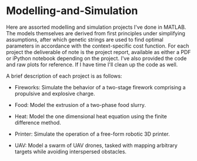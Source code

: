 # Modelling-and-Simulation

Here are assorted modelling and simulation projects I've done in MATLAB. The models themselves are derived from first principles under simplifying assumptions, after which genetic strings are used to find optimal parameters in accordance with the context-specific cost function. For each project the deliverable of note is the project report, available as either a PDF or iPython notebook depending on the project. I've also provided the code and raw plots for reference. If I have time I'll clean up the code as well. 

A brief description of each project is as follows:

- Fireworks: Simulate the behavior of a two-stage firework comprising a propulsive and explosive charge.

- Food: Model the extrusion of a two-phase food slurry. 

- Heat: Model the one dimensional heat equation using the finite difference method.

- Printer: Simulate the operation of a free-form robotic 3D printer. 

- UAV: Model a swarm of UAV drones, tasked with mapping arbitrary targets while avoiding interspersed obstacles.







